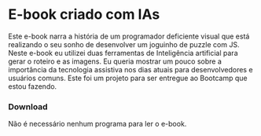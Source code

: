 # E-book criado com IAs

Este e-book narra a história de um programador deficiente visual que está realizando o seu sonho de desenvolver um joguinho de puzzle com JS.
Neste e-book eu utilizei duas ferramentas de Inteligência artificial para gerar o roteiro e as imagens.
Eu queria mostrar um pouco sobre a importância da tecnologia assistiva nos dias atuais para desenvolvedores e usuários comuns.
Este foi um projeto para ser entregue ao Bootcamp que estou fazendo.

### Download

Não é necessário nenhum programa para ler o e-book.

